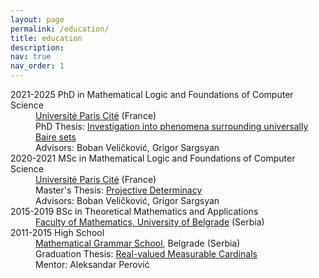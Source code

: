 ```yaml
---
layout: page
permalink: /education/
title: education
description:
nav: true
nav_order: 1
---
```

<dl>
<dt>2021-2025 PhD in Mathematical Logic and Foundations of Computer Science</dt>
<dd><a href="https://u-paris.fr/en/">Université Paris Cité</a> (France)<br>
PhD Thesis: <a href = "https://hal.science/tel-05126507v2">Investigation into phenomena surrounding universally Baire sets</a><br>
Advisors: Boban Veličković, Grigor Sargsyan</dd>
    
<dt>2020-2021 MSc in Mathematical Logic and Foundations of Computer Science</dt>
<dd><a href="https://u-paris.fr/en/">Université Paris Cité</a> (France)<br>
Master's Thesis: <a href="https://drive.google.com/file/d/1irjAiXHzFf7ym7XnRyciXKZ_G2AyTDSP/view?usp=sharing">Projective Determinacy</a><br>
Advisors: Boban Veličković, Grigor Sargsyan</dd>
    
<dt>2015-2019 BSc in Theoretical Mathematics and Applications</dt>
<dd><a href = "http://www.matf.bg.ac.rs/eng/">Faculty of Mathematics, University of Belgrade</a> (Serbia)</dd>
    
<dt>2011-2015 High School</dt>
<dd><a href="https://www.mg.edu.rs/en#gsc.tab=0">Mathematical Grammar School</a>, Belgrade (Serbia)<br>
    Graduation Thesis: <a href="https://drive.google.com/file/d/1uIM1v-IWGRDZTPX_bAUc3DqAhPMenIdh/view?usp=sharing">Real-valued Measurable Cardinals</a><br>
Mentor: Aleksandar Perović</dd>
</dl>
